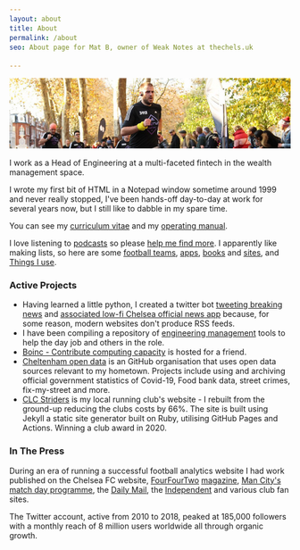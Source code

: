 ```yaml
---
layout: about
title: About
permalink: /about
seo: About page for Mat B, owner of Weak Notes at thechels.uk

---
```


![banner photo of Mat running in London](/images/gh-header-image-cropped.jpg)

I work as a Head of Engineering at a multi-faceted fintech in the wealth management space.

I wrote my first bit of HTML in a Notepad window sometime around 1999 and never really stopped, I've been hands-off day-to-day at work for several years now, but I still like to dabble in my spare time.

You can see my [curriculum vitae](/cv) and my [operating manual](/manual).

I love listening to [podcasts](/podcasts) so please [help me find more](https://github.com/Mat-0/TheChels.uk/issues/new?assignees=Mat-0=podcast&template=podcast.md). I apparently like making lists, so here are some [football teams](/teams), [apps](/apps), [books](/books) and [sites](/sites), and [Things I use](/gear).

### Active Projects

- Having learned a little python, I created a twitter bot [tweeting breaking news](https://github.com/TheChelsOrg/bot_tocfcws_news) and [associated low-fi Chelsea official news app](https://app.thechels.uk) because, for some reason, modern websites don't produce RSS feeds.
- I have been compiling a repository of [engineering management](https://github.com/Mat-0/engineering-management) tools to help the day job and others in the role.
- [Boinc - Contribute computing capacity](https://boinc.thechels.uk) is hosted for a friend.
- [Cheltenham open data](https://cheltenham-open-data.github.io) is an GitHub organisation that uses open data sources relevant to my hometown. Projects include using and archiving official government statistics of Covid-19, Food bank data, street crimes, fix-my-street and more.
- [CLC Striders](http://clcstriders-runningclub.co.uk/) is my local running club's website - I rebuilt from the ground-up reducing the clubs costs by 66%. The site is built using Jekyll a static site generator built on Ruby, utilising GitHub Pages and Actions. Winning a club award in 2020.

### In The Press

During an era of running a successful football analytics website I had work published on the Chelsea FC website, [FourFourTwo](https://thechels.uk/fourfourtwo-cult-heroes) [magazine](https://thechels.uk/fourfourtwo-chelsea-vs-swansea), [Man City's match day programme](https://thechels.uk/man-city-programme), the [Daily Mail](https://www.dailymail.co.uk/sport/football/article-2282976/Frank-Lampard-scores-200th-Chelsea-goal.html), the [Independent](https://www.independent.co.uk/sport/football/european/valencia-penalty-gary-neville-chelsea-under19s-uefa-youth-league-a6892926.html) and various club fan sites.

The Twitter account, active from 2010 to 2018, peaked at 185,000 followers with a monthly reach of 8 million users worldwide all through organic growth.
